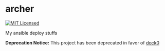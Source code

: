 archer
=======

[![MIT Licensed](http://img.shields.io/badge/license-MIT-green.svg)](https://tldrlegal.com/license/mit-license)

My ansible deploy stuffs

**Deprecation Notice:** This project has been deprecated in favor of [dock0](https://github.com/dock0/dock0)

